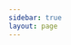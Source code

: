 ```yaml
---
sidebar: true
layout: page
---
```


<script setup>import {withBase} from 'vitepress' </script>

<RapiDoc :specs="withBase('/tc-agent-openapi.json')" />
